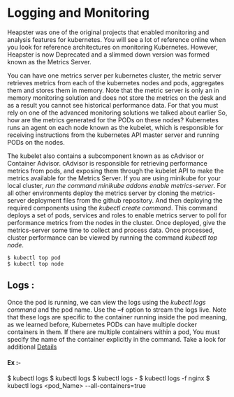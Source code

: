 # **Logging and Monitoring**

Heapster was one of the original projects that enabled monitoring and analysis features for kubernetes. You will see a lot of reference online when you look for reference architectures on monitoring Kubernetes. However, Heapster is now Deprecated and a slimmed down version was formed known as the Metrics Server.

You can have one metrics server per kubernetes cluster, the metric server retrieves metrics from each of the kubernetes nodes and pods, aggregates them and stores them in memory. Note that the metric server is only an in memory monitoring solution and does not store the metrics on the desk and as a result you cannot see historical performance data. For that you must rely on one of the advanced monitoring solutions we talked about earlier So, how are the metrics generated for the PODs on these nodes? Kubernetes runs an agent on each node known as the kubelet, which is responsible for receiving instructions from the kubernetes API master server and running PODs on the nodes.

The kubelet also contains a subcomponent known as as cAdvisor or Container Advisor. cAdvisor is responsible for retrieving performance metrics from pods, and exposing them through the kubelet API to make the metrics available for the Metrics Server. 
If you are using minikube for your local cluster, *run the command minikube addons enable metrics-server*. For all other environments deploy the metrics server by cloning the metrics-server deployment files from the github repository. And then deploying the required components using the *kubectl create command*. This command deploys a set of pods, services and roles to enable metrics server to poll for performance metrics from the nodes in the cluster. Once deployed, give the metrics-server some time to collect and process data. Once processed, cluster performance can be viewed by running the command *kubectl top node*.

```
$ kubectl top pod
$ kubectl top node
```

## **Logs :**
Once the pod is running, we can view the logs using the *kubectl logs command* and the pod name. Use the **`–f`** option to stream the logs live. Note that these logs are specific to the container running inside the pod  meaning, as we learned before, Kubernetes PODs can have multiple docker containers in them. If there are multiple containers within a pod, You must specify the name of the container explicitly in the command. Take a look for additional [Details](https://github.com/kodekloudhub/certified-kubernetes-administrator-course/blob/master/docs/04-Logging-and-Monitoring/04-Managing-Application-Logs.md)

#### **Ex :-**   
$ kubectl logs <pod name>
$ kubectl logs <podName> <ContainerName>
$ kubectl logs -<Options> <PodName> <ContainerName>
$ kubectl logs -f nginx
$ kubectl logs <pod_Name> --all-containers=true